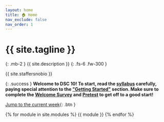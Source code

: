 ```yaml
---
layout: home
title: 🏠 Home
nav_exclude: false
nav_order: 1
---
```


# {{ site.tagline }}
{: .mb-2 }
{{ site.description }}
{: .fs-6 .fw-300 }


{{ site.staffersnobio }}

<!-- Below, you can open "static" versions of each lecture by clicking the ✏️ emojis and watch podcasts by clicking the 🎥 emojis. -->


{: .success }
**Welcome to DSC 10! To start, read the [syllabus](https://dsc10.com/syllabus) carefully, paying special attention to the ["Getting Started"](https://dsc10.com/syllabus/#-getting-started) section. Make sure to complete the [Welcome Survey](https://forms.gle/vw5RcYjjhiDAp5GD6) and [Pretest](https://practice.dsc10.com/pretest/) to get off to a good start!**


[Jump to the current week](#week-1-python-basics){: .btn }


{% for module in site.modules %}
{{ module }}
{% endfor %}